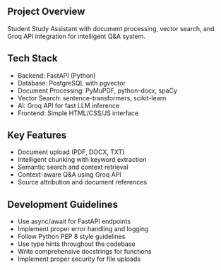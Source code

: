 <!-- Student Study Assistant - Python FastAPI Project -->

## Project Overview
Student Study Assistant with document processing, vector search, and Groq API integration for intelligent Q&A system.

## Tech Stack
- Backend: FastAPI (Python)
- Database: PostgreSQL with pgvector
- Document Processing: PyMuPDF, python-docx, spaCy
- Vector Search: sentence-transformers, scikit-learn
- AI: Groq API for fast LLM inference
- Frontend: Simple HTML/CSS/JS interface

## Key Features
- Document upload (PDF, DOCX, TXT)
- Intelligent chunking with keyword extraction
- Semantic search and context retrieval
- Context-aware Q&A using Groq API
- Source attribution and document references

## Development Guidelines
- Use async/await for FastAPI endpoints
- Implement proper error handling and logging
- Follow Python PEP 8 style guidelines
- Use type hints throughout the codebase
- Write comprehensive docstrings for functions
- Implement proper security for file uploads